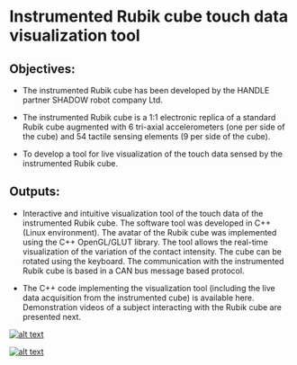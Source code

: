 # Instrumented Rubik cube touch data visualization tool



## Objectives:

- The instrumented Rubik cube has been developed by the HANDLE partner SHADOW robot company Ltd.

- The instrumented Rubik cube is a 1:1 electronic replica of a standard Rubik cube augmented with 6 tri-axial accelerometers (one per side of the cube) and 54 tactile sensing elements (9 per side of the cube).

- To develop a tool for live visualization of the touch data sensed by the instrumented Rubik cube.


## Outputs:

- Interactive and intuitive visualization tool of the touch data of the instrumented Rubik cube. The software tool was developed in C++ (Linux environment). The avatar of the Rubik cube was implemented using the C++ OpenGL/GLUT library. The tool allows the real-time visualization of the variation of the contact intensity. The cube can be rotated using the keyboard. The communication with the instrumented Rubik cube is based in a CAN bus message based protocol.

- The C++ code implementing the visualization tool (including the live data acquisition from the instrumented cube) is available here. Demonstration videos of a subject interacting with the Rubik cube are presented next.


[![alt text](https://img.youtube.com/vi/XHGLP32I3TM/0.jpg)](https://youtu.be/XHGLP32I3TM)

[![alt text](https://img.youtube.com/vi/uQ6bt3ljAtM/0.jpg)](https://youtu.be/uQ6bt3ljAtM)
